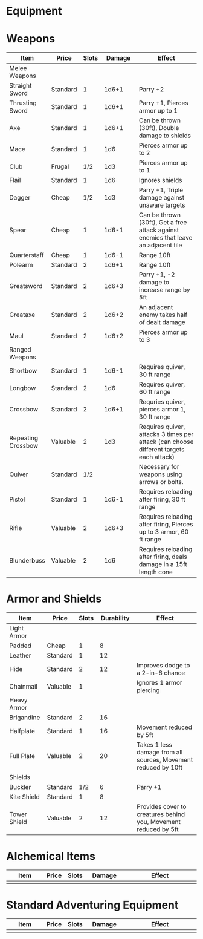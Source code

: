 # Equipment

# Weapons

<table class="tg", style="width:100%"><thead>
  <tr>
    <th class="tg-0lax", style="width:20%">Item</th>
    <th class="tg-0lax", style="width:10%">Price</th>
    <th class="tg-0lax", style="width:10%">Slots</th>
    <th class="tg-0lax", style="width:20%">Damage</th>
    <th class="tg-0lax", style="width:40%">Effect</th>
  </tr></thead>
<tbody>
  <tr>
    <td class="tg-0lax">Melee Weapons</td>
    <td class="tg-0lax"></td>
    <td class="tg-0lax"></td>
    <td class="tg-0lax"></td>
    <td class="tg-0lax"></td>
  </tr>
  <tr>
    <td class="tg-0lax">Straight Sword</td>
    <td class="tg-0lax">Standard</td>
    <td class="tg-0lax">1</td>
    <td class="tg-0lax">1d6+1</td>
    <td class="tg-0lax">Parry +2</td>
  </tr>
  <tr>
    <td class="tg-0lax">Thrusting Sword</td>
    <td class="tg-0lax">Standard</td>
    <td class="tg-0lax">1</td>
    <td class="tg-0lax">1d6+1</td>
    <td class="tg-0lax">Parry +1, Pierces armor up to 1</td>
  </tr>
  <tr>
    <td class="tg-0lax">Axe</td>
    <td class="tg-0lax">Standard</td>
    <td class="tg-0lax">1</td>
    <td class="tg-0lax">1d6+1</td>
    <td class="tg-0lax">Can be thrown (30ft), Double damage to shields</td>
  </tr>
  <tr>
    <td class="tg-0lax">Mace</td>
    <td class="tg-0lax">Standard</td>
    <td class="tg-0lax">1</td>
    <td class="tg-0lax">1d6</td>
    <td class="tg-0lax">Pierces armor up to 2</td>
  </tr>
  <tr>
    <td class="tg-0lax">Club</td>
    <td class="tg-0lax">Frugal</td>
    <td class="tg-0lax">1/2</td>
    <td class="tg-0lax">1d3</td>
    <td class="tg-0lax">Pierces armor up to 1</td>
  </tr>
  <tr>
    <td class="tg-0lax">Flail</td>
    <td class="tg-0lax">Standard</td>
    <td class="tg-0lax">1</td>
    <td class="tg-0lax">1d6</td>
    <td class="tg-0lax">Ignores shields</td>
  </tr>
  <tr>
    <td class="tg-0lax">Dagger</td>
    <td class="tg-0lax">Cheap</td>
    <td class="tg-0lax">1/2</td>
    <td class="tg-0lax">1d3</td>
    <td class="tg-0lax">Parry +1, Triple damage against unaware targets</td>
  </tr>
  <tr>
    <td class="tg-0lax">Spear</td>
    <td class="tg-0lax">Cheap</td>
    <td class="tg-0lax">1</td>
    <td class="tg-0lax">1d6-1</td>
    <td class="tg-0lax">Can be thrown (30ft), Get a free attack against enemies that leave an adjacent tile</td>
  </tr>
  <tr>
    <td class="tg-0lax">Quarterstaff</td>
    <td class="tg-0lax">Cheap</td>
    <td class="tg-0lax">1</td>
    <td class="tg-0lax">1d6-1</td>
    <td class="tg-0lax">Range 10ft</td>
  </tr>
  <tr>
    <td class="tg-0lax">Polearm</td>
    <td class="tg-0lax">Standard</td>
    <td class="tg-0lax">2</td>
    <td class="tg-0lax">1d6+1</td>
    <td class="tg-0lax">Range 10ft</td>
  </tr>
  <tr>
    <td class="tg-0lax">Greatsword</td>
    <td class="tg-0lax">Standard</td>
    <td class="tg-0lax">2</td>
    <td class="tg-0lax">1d6+3</td>
    <td class="tg-0lax">Parry +1, -2 damage to increase range by 5ft</td>
  </tr>
  <tr>
    <td class="tg-0lax">Greataxe</td>
    <td class="tg-0lax">Standard</td>
    <td class="tg-0lax">2</td>
    <td class="tg-0lax">1d6+2</td>
    <td class="tg-0lax">An adjacent enemy takes half of dealt damage</td>
  </tr>
  <tr>
    <td class="tg-0lax">Maul</td>
    <td class="tg-0lax">Standard</td>
    <td class="tg-0lax">2</td>
    <td class="tg-0lax">1d6+2</td>
    <td class="tg-0lax">Pierces armor up to 3</td>
  </tr>
  <tr>
    <td class="tg-0lax">Ranged Weapons</td>
    <td class="tg-0lax"></td>
    <td class="tg-0lax"></td>
    <td class="tg-0lax"></td>
    <td class="tg-0lax"></td>
  </tr>
  <tr>
    <td class="tg-0lax">Shortbow</td>
    <td class="tg-0lax">Standard</td>
    <td class="tg-0lax">1</td>
    <td class="tg-0lax">1d6-1</td>
    <td class="tg-0lax">Requires quiver, 30 ft range</td>
  </tr>
  <tr>
    <td class="tg-0lax">Longbow</td>
    <td class="tg-0lax">Standard</td>
    <td class="tg-0lax">2</td>
    <td class="tg-0lax">1d6</td>
    <td class="tg-0lax">Requires quiver, 60 ft range</td>
  </tr>
  <tr>
    <td class="tg-0lax">Crossbow</td>
    <td class="tg-0lax">Standard</td>
    <td class="tg-0lax">2</td>
    <td class="tg-0lax">1d6+1</td>
    <td class="tg-0lax">Requries quiver, pierces armor 1, 30 ft range</td>
  </tr>
  <tr>
    <td class="tg-0lax">Repeating Crossbow</td>
    <td class="tg-0lax">Valuable</td>
    <td class="tg-0lax">2</td>
    <td class="tg-0lax">1d3</td>
    <td class="tg-0lax">Requires quiver, attacks 3 times per attack (can choose different targets each attack)</td>
  </tr>
  <tr>
    <td class="tg-0lax">Quiver</td>
    <td class="tg-0lax">Standard</td>
    <td class="tg-0lax">1/2</td>
    <td class="tg-0lax"></td>
    <td class="tg-0lax">Necessary for weapons using arrows or bolts.</td>
  </tr>
  <tr>
    <td class="tg-0lax">Pistol</td>
    <td class="tg-0lax">Standard</td>
    <td class="tg-0lax">1</td>
    <td class="tg-0lax">1d6-1</td>
    <td class="tg-0lax">Requires reloading after firing, 30 ft range</td>
  </tr>
  <tr>
    <td class="tg-0lax">Rifle</td>
    <td class="tg-0lax">Valuable</td>
    <td class="tg-0lax">2</td>
    <td class="tg-0lax">1d6+3</td>
    <td class="tg-0lax">Requires reloading after firing, Pierces up to 3 armor, 60 ft range</td>
  </tr>
  <tr>
    <td class="tg-0lax">Blunderbuss</td>
    <td class="tg-0lax">Valuable</td>
    <td class="tg-0lax">2</td>
    <td class="tg-0lax">1d6</td>
    <td class="tg-0lax">Requires reloading after firing, deals damage in a 15ft length cone</td>
  </tr>
  </tbody></table>

# Armor and Shields

<table class="tg", style="width:100%"><thead>
  <tr>
    <th class="tg-0lax", style="width:20%">Item</th>
    <th class="tg-0lax", style="width:10%">Price</th>
    <th class="tg-0lax", style="width:10%">Slots</th>
    <th class="tg-0lax", style="width:20%">Durability</th>
    <th class="tg-0lax", style="width:40%">Effect</th>
  </tr></thead>
<tbody>
<tr>
    <td class="tg-0lax">Light Armor</td>
    <td class="tg-0lax"></td>
    <td class="tg-0lax"></td>
    <td class="tg-0lax"></td>
    <td class="tg-0lax"></td>
  </tr>
  <tr>
    <td class="tg-0lax">Padded</td>
    <td class="tg-0lax">Cheap</td>
    <td class="tg-0lax">1</td>
    <td class="tg-0lax">8</td>
    <td class="tg-0lax"></td>
  </tr>
  <tr>
    <td class="tg-0lax">Leather</td>
    <td class="tg-0lax">Standard</td>
    <td class="tg-0lax">1</td>
    <td class="tg-0lax">12</td>
    <td class="tg-0lax"></td>
  </tr>
  <tr>
    <td class="tg-0lax">Hide</td>
    <td class="tg-0lax">Standard</td>
    <td class="tg-0lax">2</td>
    <td class="tg-0lax">12</td>
    <td class="tg-0lax">Improves dodge to a 2-in-6 chance</td>
  </tr>
  <tr>
    <td class="tg-0lax">Chainmail</td>
    <td class="tg-0lax">Valuable</td>
    <td class="tg-0lax">1</td>
    <td class="tg-0lax"></td>
    <td class="tg-0lax">Ignores 1 armor piercing</td>
  </tr>
  <tr>
    <td class="tg-0lax">Heavy Armor</td>
    <td class="tg-0lax"></td>
    <td class="tg-0lax"></td>
    <td class="tg-0lax"></td>
    <td class="tg-0lax"></td>
  </tr>
  <tr>
    <td class="tg-0lax">Brigandine</td>
    <td class="tg-0lax">Standard</td>
    <td class="tg-0lax">2</td>
    <td class="tg-0lax">16</td>
    <td class="tg-0lax"></td>
  </tr>
  <tr>
    <td class="tg-0lax">Halfplate</td>
    <td class="tg-0lax">Standard</td>
    <td class="tg-0lax">1</td>
    <td class="tg-0lax">16</td>
    <td class="tg-0lax">Movement reduced by 5ft</td>
  </tr>
  <tr>
    <td class="tg-0lax">Full Plate</td>
    <td class="tg-0lax">Valuable</td>
    <td class="tg-0lax">2</td>
    <td class="tg-0lax">20</td>
    <td class="tg-0lax">Takes 1 less damage from all sources, Movement reduced by 10ft</td>
  </tr>
  <tr>
    <td class="tg-0lax">Shields</td>
    <td class="tg-0lax"></td>
    <td class="tg-0lax"></td>
    <td class="tg-0lax"></td>
    <td class="tg-0lax"></td>
  </tr>
  <tr>
    <td class="tg-0lax">Buckler</td>
    <td class="tg-0lax">Standard</td>
    <td class="tg-0lax">1/2</td>
    <td class="tg-0lax">6</td>
    <td class="tg-0lax">Parry +1</td>
  </tr>
  <tr>
    <td class="tg-0lax">Kite Shield</td>
    <td class="tg-0lax">Standard</td>
    <td class="tg-0lax">1</td>
    <td class="tg-0lax">8</td>
    <td class="tg-0lax"></td>
  </tr>
  <tr>
    <td class="tg-0lax">Tower Shield</td>
    <td class="tg-0lax">Valuable</td>
    <td class="tg-0lax">2</td>
    <td class="tg-0lax">12</td>
    <td class="tg-0lax">Provides cover to creatures behind you, Movement reduced by 5ft</td>
  </tr>
   </tbody></table>
  
# Alchemical Items

   <table class="tg", style="width:100%"><thead>
  <tr>
    <th class="tg-0lax", style="width:20%">Item</th>
    <th class="tg-0lax", style="width:10%">Price</th>
    <th class="tg-0lax", style="width:10%">Slots</th>
    <th class="tg-0lax", style="width:20%">Damage</th>
    <th class="tg-0lax", style="width:40%">Effect</th>
  </tr></thead>
<tbody>
<tr>
    <td class="tg-0lax"></td>
    <td class="tg-0lax"></td>
    <td class="tg-0lax"></td>
    <td class="tg-0lax"></td>
    <td class="tg-0lax"></td>
  </tr>
   </tbody></table>

# Standard Adventuring Equipment

<table class="tg", style="width:100%"><thead>
  <tr>
    <th class="tg-0lax", style="width:20%">Item</th>
    <th class="tg-0lax", style="width:10%">Price</th>
    <th class="tg-0lax", style="width:10%">Slots</th>
    <th class="tg-0lax", style="width:20%">Damage</th>
    <th class="tg-0lax", style="width:40%">Effect</th>
  </tr></thead>
<tbody>
<tr>
    <td class="tg-0lax"></td>
    <td class="tg-0lax"></td>
    <td class="tg-0lax"></td>
    <td class="tg-0lax"></td>
    <td class="tg-0lax"></td>
  </tr>
   </tbody></table>
